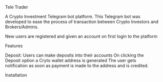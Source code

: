 Tele Trader 

A Crypto Investment Telegram bot platform.
This Telegram bot was developed to ease the process of transaction between Crypto Investors
and Brokers/Admins.

New users are registered and given an account on first login to the platform


Features

Deposit:
Users can make deposits into their accounts
On clicking the Deposit option a Cryto wallet address is generated
The user gets notification as soon as payment is made to the address and is credited.




Installation

